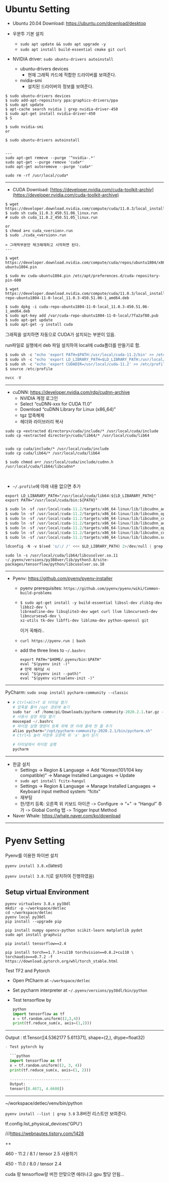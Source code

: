 Ubuntu Setting
===

- Ubuntu 20.04 Download: https://ubuntu.com/download/desktop

- 우분투 기본 설치

  - `sudo apt update && sudo apt upgrade -y`
  - `sudo apt install build-essential cmake git curl`

  

- NVIDIA driver: `sudo ubuntu-drivers autoinstall`

  - ubuntu-drivers devices 
    - 현재 그래픽 카드에 적합한 드라이버를 보여준다.
  - nvidia-smi
    - 설치된 드라이버의 정보를 보여준다.

```shell
$ sudo ubuntu-drivers devices
$ sudo add-apt-repository ppa:graphics-drivers/ppa
$ sudo apt update
$ apt-cache search nvidia | grep nvidia-driver-450
$ sudo apt-get install nvidia-driver-450
$ S

$ sudo nvidia-smi
or

$ sudo ubuntu-drivers autoinstall


---
sudo apt-get remove --purge '^nvidia-.*' 
sudo apt-get --purge remove 'cuda*'
sudo apt-get autoremove --purge 'cuda*'

sudo rm -rf /usr/local/cuda*
```



---

- CUDA Download: [https://developer.nvidia.com/cuda-toolkit-archiv](https://developer.nvidia.com/cuda-toolkit-archive)

```shell
$ wget https://developer.download.nvidia.com/compute/cuda/11.0.3/local_installers/cuda_11.0.3_450.51.06_linux.run
$ sudo sh cuda_11.0.3_450.51.06_linux.run
# sudo sh cuda_11.0.2_450.51.05_linux.run

or
$ chmod a+x cuda_<version>.run
$ sudo ./cuda_<version>.run

> 그래픽부분만 체크해제하고 시작하면 된다.
---

$ wget https://developer.download.nvidia.com/compute/cuda/repos/ubuntu1804/x86_64/cuda-ubuntu1804.pin

$ sudo mv cuda-ubuntu1804.pin /etc/apt/preferences.d/cuda-repository-pin-600

$ wget https://developer.download.nvidia.com/compute/cuda/11.0.3/local_installers/cuda-repo-ubuntu1804-11-0-local_11.0.3-450.51.06-1_amd64.deb

$ sudo dpkg -i cuda-repo-ubuntu1804-11-0-local_11.0.3-450.51.06-1_amd64.deb
$ sudo apt-key add /var/cuda-repo-ubuntu1804-11-0-local/7fa2af80.pub
$ sudo apt-get update
$ sudo apt-get -y install cuda
```

그래픽을 설치하면 자동으로 CUDA가 설치되는 부분이 있음.

run파일로 실행에서 deb 파일 설치하여 local에 cuda폴더를 만들기로 함.





``` python
$ sudo sh -c "echo 'export PATH=$PATH:/usr/local/cuda-11.2/bin' >> /etc/profile"
$ sudo sh -c "echo 'export LD_LIBRARY_PATH=$LD_LIBRARY_PATH:/usr/local/cuda-11.2/lib64' >> /etc/profile"
$ sudo sh -c "echo 'export CUDADIR=/usr/local/cuda-11.2' >> /etc/profile"
$ source /etc/profile

nvcc -V
```



---

- cuDNN: https://developer.nvidia.com/rdp/cudnn-archive
  - NVIDIA 계정 로그인
  - Select “cuDNN-xxx for CUDA 11.0”
  - Download “cuDNN Library for Linux (x86_64)”
  - tgz 압축해제
  - 헤더와 라이브러리 복사

```
sudo cp <extracted directory>/cuda/include/* /usr/local/cuda/include
sudo cp <extracted directory>/cuda/lib64/* /usr/local/cuda/lib64


sudo cp cuda/include/* /usr/local/cuda/include
sudo cp cuda/lib64/* /usr/local/cuda/lib64

$ sudo chmod a+r /usr/local/cuda/include/cudnn.h /usr/local/cuda/lib64/libcudnn*
```

​	

- `~/.profile`에 아래 내용 없으면 추가

```
export LD_LIBARARY_PATH="/usr/local/cuda/lib64:${LD_LIBARARY_PATH}"
export PATH="/usr/local/cuda/bin:${PATH}"
```



```python
$ sudo ln -sf /usr/local/cuda-11.2/targets/x86_64-linux/lib/libcudnn_adv_train.so.8.1.0 /usr/local/cuda-11.2/targets/x86_64-linux/lib/libcudnn_adv_train.so.8
$ sudo ln -sf /usr/local/cuda-11.2/targets/x86_64-linux/lib/libcudnn_ops_infer.so.8.1.0  /usr/local/cuda-11.2/targets/x86_64-linux/lib/libcudnn_ops_infer.so.8
$ sudo ln -sf /usr/local/cuda-11.2/targets/x86_64-linux/lib/libcudnn_cnn_train.so.8.1.0  /usr/local/cuda-11.2/targets/x86_64-linux/lib/libcudnn_cnn_train.so.8
$ sudo ln -sf /usr/local/cuda-11.2/targets/x86_64-linux/lib/libcudnn_adv_infer.so.8.1.0  /usr/local/cuda-11.2/targets/x86_64-linux/lib/libcudnn_adv_infer.so.8
$ sudo ln -sf /usr/local/cuda-11.2/targets/x86_64-linux/lib/libcudnn_ops_train.so.8.1.0  /usr/local/cuda-11.2/targets/x86_64-linux/lib/libcudnn_ops_train.so.8
$ sudo ln -sf /usr/local/cuda-11.2/targets/x86_64-linux/lib/libcudnn_cnn_infer.so.8.1.0 /usr/local/cuda-11.2/targets/x86_64-linux/lib/libcudnn_cnn_infer.so.8
$ sudo ln -sf /usr/local/cuda-11.2/targets/x86_64-linux/lib/libcudnn.so.8.1.0  /usr/local/cuda-11.2/targets/x86_64-linux/lib/libcudnn.so.8

ldconfig -N -v $(sed 's/:/ /' <<< $LD_LIBRARY_PATH) 2>/dev/null | grep libcudnn


```





```
sudo ln -s /usr/local/cuda/lib64/libcusolver.so.11 ~/.pyenv/versions/py388ver/lib/python3.8/site-packages/tensorflow/python/libcusolver.so.10

```



---



- Pyenv: https://github.com/pyenv/pyenv-installer

  - pyenv prerequisites: `https://github.com/pyenv/pyenv/wiki/Common-build-problems`

  - ```shell
    $ sudo apt-get install -y build-essential libssl-dev zlib1g-dev libbz2-dev \
    libreadline-dev libsqlite3-dev wget curl llvm libncurses5-dev libncursesw5-dev \
    xz-utils tk-dev libffi-dev liblzma-dev python-openssl git
    ```

    이거 꼭해라..




  - `curl https://pyenv.run | bash`

  - add the three lines to `~/.bashrc`

    ```
    export PATH="$HOME/.pyenv/bin:$PATH"
    eval "$(pyenv init -)"
    # 만약 에러날 시 
    eval "$(pyenv init --path)"
    eval "$(pyenv virtualenv-init -)"
    ```

---

  PyCharm: `sudo snap install pycharm-community --classic`

- ``` python
  # Ctrl+Alt+T 로 터미널 열기
  # 압축을 풀어 /opt 경로에 놓기
  sudo tar -xf /home/pi/Downloads/pycharm-community-2020.2.1.tar.gz -C /opt
  # 사용사 설정 파일 열기
  mousepad ~/.bashrc
  # 파이참 실행 명령어 등록 위해 맨 아래 줄에 한 줄 추가
  alias pycharm="/opt/pycharm-community-2020.2.1/bin/pycharm.sh"
  # Ctrl+S 눌러 저장후 오른쪽 위 'x' 눌러 닫기
  
  # 터미널에서 파이참 실행
  pycharm
  ```

  

---

- 한글 설치
  - Settings -> Region & Language -> Add “Korean(101/104 key compatible)” -> Manage Installed Languages -> Update
  - `sudo apt install fcitx-hangul`
  - Settings -> Region & Language -> Manage Installed Languages -> Keyboard input method system: “fcitx”
  - 재부팅
  - 한/영키 등록: 오른쪽 위 키보드 아이콘 -> Configure -> “+” -> “Hangul” 추가 -> Global Config 탭 -> Trigger Input Method
- Naver Whale: https://whale.naver.com/ko/download

---



Pyenv Setting
===

Pyenv를 이용한 파이썬 설치

`pyenv install 3.8.x`(latest)

`pyenv install 3.8.7`(로 설치하여 진행하였음)



Setup virtual Environment
---

```shell
pyenv virtualenv 3.8.x py38dl
mkdir -p ~/workspace/detlec
cd ~/workspace/detlec
pyenv local py38dl
pip install --upgrade pip

pip install numpy opencv-python scikit-learn matplotlib pydot
sudo apt install graphviz

pip install tensorflow==2.4

pip install torch==1.7.1+cu110 torchvision==0.8.2+cu110 \
torchaudio===0.7.2 -f https://download.pytorch.org/whl/torch_stable.html
```



Test TF2 and Pytorch

- Open PtCharm at `~/workspace/detlec`

- Set pycharm interpreter at `~/.pyenv/versions/py38dl/bin/python`

- Test tensorflow by

  ```python
  python 
  import tensorflow as tf 
  x = tf.random.uniform((2,3,4)) 
  print(tf.reduce_sum(x, axis=(1,2)))
  ```

---

Output : tf.Tensor([4.5362177 5.611371], shape=(2,), dtype=float32)

```python
- Test pytorch by

  ```python
  import tensorflow as tf
  x = tf.random.uniform((2, 3, 4))
  print(tf.reduce_sum(x, axis=(1, 2)))
  
  ---------------------------
  Output:
  tensor([8.4671, 4.6608])
```

---

~/workspace/detlec/venv/bin/python

`pyenv install --list | grep 3.8` 3.8버전 리스트만 보여준다.

 tf.config.list_physical_devices('GPU')

///https://webnautes.tistory.com/1428





++

460 - 11.2 / 8.1 / tensor 2.5 사용하기

450 - 11.0 / 8.0 / tensor 2.4 



cuda 랑 tensorflow랑 버전 안맞으면 에러나고 gpu 할당 안됨...